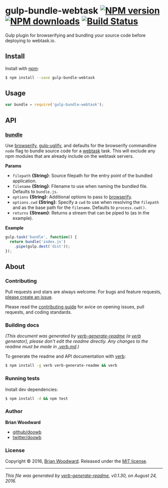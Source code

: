 # gulp-bundle-webtask [![NPM version](https://img.shields.io/npm/v/gulp-bundle-webtask.svg?style=flat)](https://www.npmjs.com/package/gulp-bundle-webtask) [![NPM downloads](https://img.shields.io/npm/dm/gulp-bundle-webtask.svg?style=flat)](https://npmjs.org/package/gulp-bundle-webtask) [![Build Status](https://img.shields.io/travis/doowb/gulp-bundle-webtask.svg?style=flat)](https://travis-ci.org/doowb/gulp-bundle-webtask)

Gulp plugin for browserifying and bundling your source code before deploying to webtask.io.

## Install

Install with [npm](https://www.npmjs.com/):

```sh
$ npm install --save gulp-bundle-webtask
```

## Usage

```js
var bundle = require('gulp-bundle-webtask');
```

## API

### [bundle](index.js#L30)

Use [browserify](https://github.com/substack/node-browserify), [gulp-uglify](https://github.com/terinjokes/gulp-uglify/), and defaults for the browserify commandline `node` flag to bundle source code for a [webtask](https://github.com/auth0/webtask-js) task. This will exclude any npm modules that are already include on the webtask servers.

**Params**

* `filepath` **{String}**: Source filepath for the entry point of the bundled application.
* `filename` **{String}**: Filename to use when naming the bundled file. Defaults to `bundle.js`.
* `options` **{String}**: Additional options to pass to [browserify](https://github.com/substack/node-browserify).
* `options.cwd` **{String}**: Specify a `cwd` to use when resolving the `filepath` and as the base path for the `filename`. Defaults to `process.cwd()`.
* `returns` **{Stream}**: Returns a stream that can be piped to (as in the example).

**Example**

```js
gulp.task('bundle', function() {
  return bundle('index.js')
    .pipe(gulp.dest('dist'));
});
```

## About

### Contributing

Pull requests and stars are always welcome. For bugs and feature requests, [please create an issue](../../issues/new).

Please read the [contributing guide](contributing.md) for avice on opening issues, pull requests, and coding standards.

### Building docs

_(This document was generated by [verb-generate-readme](https://github.com/verbose/verb-generate-readme) (a [verb](https://github.com/verbose/verb) generator), please don't edit the readme directly. Any changes to the readme must be made in [.verb.md](.verb.md).)_

To generate the readme and API documentation with [verb](https://github.com/verbose/verb):

```sh
$ npm install -g verb verb-generate-readme && verb
```

### Running tests

Install dev dependencies:

```sh
$ npm install -d && npm test
```

### Author

**Brian Woodward**

* [github/doowb](https://github.com/doowb)
* [twitter/doowb](http://twitter.com/doowb)

### License

Copyright © 2016, [Brian Woodward](https://github.com/doowb).
Released under the [MIT license](https://github.com/doowb/gulp-bundle-webtask/blob/master/LICENSE).

***

_This file was generated by [verb-generate-readme](https://github.com/verbose/verb-generate-readme), v0.1.30, on August 24, 2016._